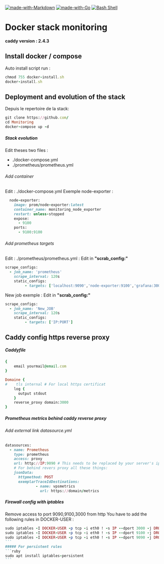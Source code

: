 [![made-with-Markdown](https://img.shields.io/badge/Made%20with-Markdown-1f425f.svg)](http://commonmark.org) [![made-with-Go](https://img.shields.io/badge/Made%20with-Go-1f425f.svg)](http://golang.org) [![Bash Shell](https://badges.frapsoft.com/bash/v1/bash.png?v=103)](https://github.com/ellerbrock/open-source-badges/)


# Docker stack monitoring
**caddy version : 2.4.3**

## Install docker / compose

Auto install script
run : 
```ruby
chmod 755 docker-install.sh
docker-install.sh
```

## Deployment and evolution of the stack
Depuis le repertoire de la stack: 
```ruby
git clone https://github.com/
cd Monitoring
docker-compose up -d
```
##### Stack evolution 
Edit theses two files : 
- ./docker-compose.yml
- ./prometheus/prometheus.yml

###### Add container
Edit : ./docker-compose.yml
Exemple node-exporter : 
```ruby
  node-exporter:
    image: prom/node-exporter:latest
    container_name: monitoring_node_exporter
    restart: unless-stopped
    expose:
      - 9100
    ports:
      - 9100:9100
```
###### Add prometheus targets 
Edit : ./prometheus/prometheus.yml : 
Edit in **"scrab_config:"**
```ruby
scrape_configs:
  - job_name: 'prometheus'
    scrape_interval: 120s
    static_configs:
         - targets: ['localhost:9090','node-exporter:9100','grafana:3000','NOM_DU_SERVICE:PORT','ect...']
```
New job exemple : 
Edit in **"scrab_config:"**
```ruby
scrape_configs:
  - job_name: 'New_JOB'
    scrape_interval: 120s
    static_configs:
         - targets: ['IP:PORT']
```

## Caddy config https reverse proxy
##### Caddyfile
```ruby
{
	email yourmail@email.com
}

Domaine {
#    tls internal # For local https certificat
    log {
      output stdout
    }
    reverse_proxy domain:3000
}
```

##### Prometheus metrics behind caddy reverse proxy
###### Add external link datasource.yml 
``` ruby
datasources:
  - name: Prometheus
    type: prometheus
    access: proxy
    url: http://IP:9090 # This needs to be replaced by your server's ip
    # For behind revers proxy all these things: 
    jsonData: 
      httpmethod: POST
      exemplarTraceIdDestinations: 
              - name: vpsmetrics
                url: https://domain/metrics
```
##### Firewall config with iptables
Remove access to port 9090,9100,3000 from http
You have to add the following rules in DOCKER-USER : 
````ruby
sudo iptables -I DOCKER-USER -p tcp -i eth0 ! -s IP --dport 3000 -j DROP
sudo iptables -I DOCKER-USER -p tcp -i eth0 ! -s IP --dport 9100 -j DROP
sudo iptables -I DOCKER-USER -p tcp -i eth0 ! -s IP --dport 9090 -j DROP
```
##### For persistent rules
```ruby
sudo apt install iptables-persistent
``` 

